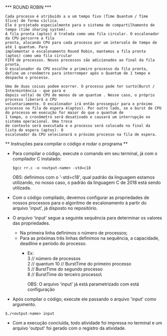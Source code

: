 *** ROUND ROBIN ***

	Cada processo é atribuído a a um tempo fixo (Time Quantum / Time Slice) de forma cíclica.
	Ele é projetado especialmente para o sistema de compartilhamento de tempo (time sharing system).
	A fila pronta (aptos) é tratada como uma fila circular. O escalonador da CPU percorre a fila 
	pronta, alocando CPU para cada processo por um intervalo de tempo de até 1 quantum. Para
	implementar o escalonamento Round Robin, mantemos a fila pronta (aptos) como uma fila circular 
	FIFO de processos. Novos processos são adicionados ao final da fila pronta.
	O escalonador da CPU escolhe o primeiro processo da fila pronta, define um cronômetro para interromper após o Quantum de 1 tempo e despacha o processo.

	Uma de duas coisas podem ocorrer. O processo pode ter surto(Burst / Intermintência - que para e
	depois volta) de CPU de menos de um quantum . Nesse caso, o próprio processo liberará a CPU
	voluntariamente. O escalonador irá então prosseguir para o próximo processo na fila de espera 4(aptos). Por outro lado, se o burst de CPU do processo em execução for maior do que o quantum de
	1 tempo, o cronômetro será desativado e causará um interrupção no sistema operacional. Uma troca
	de contexto será executada e o processo será colocado no final da lista de espera (aptos). O 
	escalonador da CPU selecionará o próximo processo na fila de espera.

** Instruções para compilar o código e rodar o programa **

* Para compilar o código, execute o comando em seu terminal, já com o compilador C instalado:
	```shell
	$gcc rr.c -o <output-name> -std=c18
	```
	OBS: definimos com o '-std=c18', qual padrão da linguagem estamos utilizando, no nosso caso, 
	o padrão da linguagem C de 2018 está sendo utilizada.

* Com o código compilado, devemos configurar as propriedades de nossos processos para o algoritmo de escalonamento à partir do arquivo 'input', já disposto no repositório.

* O arquivo 'input' segue a seguinte sequência para determinar os valores das propriedades.
	* Na primeira linha definimos o número de processos;
	* Para as próximas três linhas definimos na sequência, a capacidade, deadline e período do processo. 
		- Ex:\
			3   // número de processos\
			2	// quantum
			10	// BurstTime do primeiro processo\
			5	// BurstTime do segundo processo\
			8	// BurstTime do terceiro processo\

			OBS: O arquivo 'input' já está parametrizado com está configuração


* Após compilar o código, execute ele passando o arquivo 'input' como argumento. 
```shell
$./<output-name> input
```

* Com a execução concluída, todo atividade foi impressa no terminal e um arquivo 'output' foi gerado com o registro da atividade.




